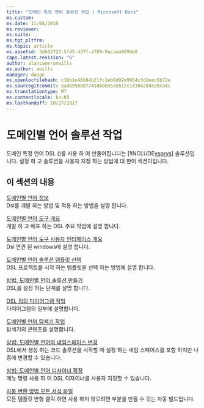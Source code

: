 ```yaml
---
title: "도메인 특정 언어 솔루션 작업 | Microsoft Docs"
ms.custom: 
ms.date: 11/04/2016
ms.reviewer: 
ms.suite: 
ms.tgt_pltfrm: 
ms.topic: article
ms.assetid: 3db02722-5fd5-437f-a789-9acaaa809de8
caps.latest.revision: "6"
author: alancameronwills
ms.author: awills
manager: douge
ms.openlocfilehash: c16b1e46b84b21fc1eb9d92e9954c3d2eec5b72e
ms.sourcegitcommit: aadb9588877418b8b55a5612c1d3842d4520ca4c
ms.translationtype: MT
ms.contentlocale: ko-KR
ms.lasthandoff: 10/27/2017
---
```

# <a name="working-with-domain-specific-language-solutions"></a>도메인별 언어 솔루션 작업
도메인 특정 언어 DSL ()를 사용 하 여 만들어집니다는 [!INCLUDE[vsprvs](../code-quality/includes/vsprvs_md.md)] 솔루션입니다. 설정 하 고 솔루션을 사용자 지정 하는 방법에 대 한이 섹션이입니다.  
  
## <a name="in-this-section"></a>이 섹션의 내용  
 [도메인별 언어 정보](../modeling/about-domain-specific-languages.md)  
 Dsl를 개발 하는 방법 및 적용 하는 방법을 설명 합니다.  
  
 [도메인별 언어 도구 개요](../modeling/overview-of-domain-specific-language-tools.md)  
 개발 하 고 배포 하는 DSL 주요 작업에 설명 합니다.  
  
 [도메인별 언어 도구 사용자 인터페이스 개요](../modeling/overview-of-the-domain-specific-language-tools-user-interface.md)  
 Dsl 연관 된 windows에 설명 합니다.  
  
 [도메인별 언어 솔루션 템플릿 선택](../modeling/choosing-a-domain-specific-language-solution-template.md)  
 DSL 프로젝트를 시작 하는 템플릿을 선택 하는 방법에 설명 합니다.  
  
 [방법: 도메인별 언어 솔루션 만들기](../modeling/how-to-create-a-domain-specific-language-solution.md)  
 DSL를 설정 하는 단계를 설명 합니다.  
  
 [DSL 정의 다이어그램 작업](../modeling/working-with-the-dsl-definition-diagram.md)  
 다이어그램의 일부에 설명합니다.  
  
 [도메인별 언어 탐색기 작업](../modeling/working-with-the-domain-specific-language-explorer.md)  
 탐색기의 콘텐츠를 설명합니다.  
  
 [방법: 도메인별 언어의 네임스페이스 변경](../modeling/how-to-change-the-namespace-of-a-domain-specific-language.md)  
 DSL에서 생성 하는 코드 솔루션을 시작할 때 설정 하는 네임 스페이스를 포함 하지만 나중에 변경할 수 있습니다.  
  
 [방법: 도메인별 언어 디자이너 확장](../modeling/how-to-extend-the-domain-specific-language-designer.md)  
 메뉴 명령 사용 하 여 DSL 디자이너를 사용자 지정할 수 있습니다.  
  
 [자동 변환 방법 모든 서식 파일](http://msdn.microsoft.com/en-us/b63cfe20-fe5e-47cc-9506-59b29bca768a)  
 모든 템플릿 변형 클릭 하면 사용 하지 않으려면 부분을 만들 수 것는 자동 빌드입니다.